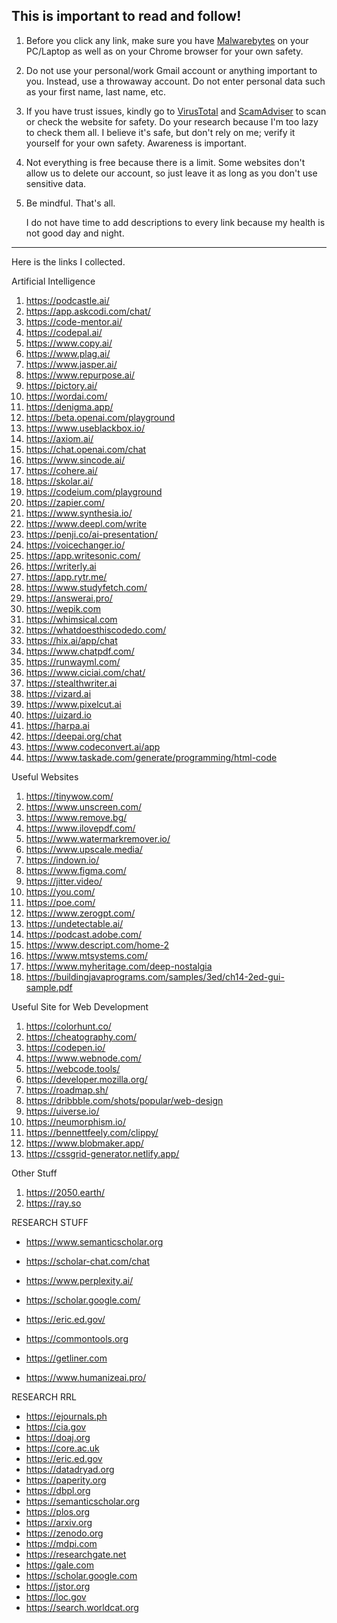 ## This is important to read and follow!
1. Before you click any link, make sure you have [Malwarebytes](https://www.malwarebytes.com/) on your PC/Laptop as well as on your Chrome browser for your own safety.
2. Do not use your personal/work Gmail account or anything important to you. Instead, use a throwaway account. Do not enter personal data such as your first name, last name, etc.
3. If you have trust issues, kindly go to [VirusTotal](https://www.virustotal.com/gui/home/url) and [ScamAdviser](https://www.scamadviser.com/) to scan or check the website for safety. Do your research because I'm too lazy to check them all. I believe it's safe, but don't rely on me; verify it yourself for your own safety. Awareness is important.
4. Not everything is free because there is a limit. Some websites don't allow us to delete our account, so just leave it as long as you don't use sensitive data.
5. Be mindful. That's all.

   I do not have time to add descriptions to every link because my health is not good day and night.
---
Here is the links I collected.

Artificial Intelligence
1. https://podcastle.ai/
2. https://app.askcodi.com/chat/
3. https://code-mentor.ai/
4. https://codepal.ai/
5. https://www.copy.ai/
6. https://www.plag.ai/
7. https://www.jasper.ai/
8. https://www.repurpose.ai/
9. https://pictory.ai/
10. https://wordai.com/
12. https://denigma.app/
13. https://beta.openai.com/playground
14. https://www.useblackbox.io/
15. https://axiom.ai/
16. https://chat.openai.com/chat
17. https://www.sincode.ai/
18. https://cohere.ai/
19. https://skolar.ai/
20. https://codeium.com/playground
21. https://zapier.com/
22. https://www.synthesia.io/
23. https://www.deepl.com/write
24. https://penji.co/ai-presentation/
25. https://voicechanger.io/
26. https://app.writesonic.com/
27. https://writerly.ai
28. https://app.rytr.me/
29. https://www.studyfetch.com/ 
30. https://answerai.pro/
31. https://wepik.com 
32. https://whimsical.com 
33. https://whatdoesthiscodedo.com/ 
34. https://hix.ai/app/chat
35. https://www.chatpdf.com/ 
36. https://runwayml.com/ 
37. https://www.ciciai.com/chat/ 
38. https://stealthwriter.ai 
39. https://vizard.ai 
40. https://www.pixelcut.ai 
41. https://uizard.io 
42. https://harpa.ai 
43. https://deepai.org/chat 
44. https://www.codeconvert.ai/app 
45. https://www.taskade.com/generate/programming/html-code 


Useful Websites
1. https://tinywow.com/
2. https://www.unscreen.com/
3. https://www.remove.bg/
4. https://www.ilovepdf.com/
5. https://www.watermarkremover.io/
7. https://www.upscale.media/
8. https://indown.io/
9. https://www.figma.com/
10. https://jitter.video/
11. https://you.com/
12. https://poe.com/
13. https://www.zerogpt.com/
14. https://undetectable.ai/
15. https://podcast.adobe.com/
16. https://www.descript.com/home-2
17. https://www.mtsystems.com/
18. https://www.myheritage.com/deep-nostalgia
19. https://buildingjavaprograms.com/samples/3ed/ch14-2ed-gui-sample.pdf

Useful Site for Web Development
1. https://colorhunt.co/
2. https://cheatography.com/
3. https://codepen.io/
4. https://www.webnode.com/
5. https://webcode.tools/
6. https://developer.mozilla.org/
8. https://roadmap.sh/
9. https://dribbble.com/shots/popular/web-design
10. https://uiverse.io/
11. https://neumorphism.io/
12. https://bennettfeely.com/clippy/
14. https://www.blobmaker.app/
15. https://cssgrid-generator.netlify.app/

Other Stuff
1. https://2050.earth/
2. https://ray.so

RESEARCH STUFF
- https://www.semanticscholar.org
- https://scholar-chat.com/chat
- https://www.perplexity.ai/
- https://scholar.google.com/

- https://eric.ed.gov/
- https://commontools.org
- https://getliner.com
- https://www.humanizeai.pro/

RESEARCH RRL
- https://ejournals.ph
- https://cia.gov
- https://doaj.org
- https://core.ac.uk
- https://eric.ed.gov
- https://datadryad.org
- https://paperity.org
- https://dbpl.org
- https://semanticscholar.org
- https://plos.org
- https://arxiv.org
- https://zenodo.org
- https://mdpi.com
- https://researchgate.net
- https://gale.com
- https://scholar.google.com
- https://jstor.org
- https://loc.gov
- https://search.worldcat.org

